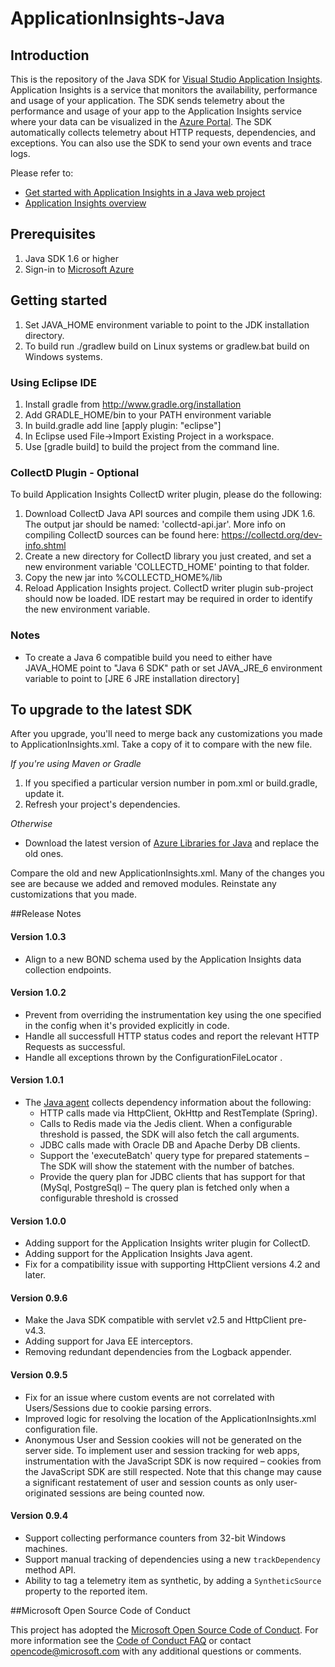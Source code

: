 # ApplicationInsights-Java

## Introduction

This is the repository of the Java SDK for [Visual Studio Application Insights](https://acom-prod-uswest-01.azurewebsites.net/documentation/articles/app-insights-overview/). Application Insights is a service that monitors the availability, performance and usage of your application. The SDK sends telemetry about the performance and usage of your app to the Application Insights service where your data can be visualized in the [Azure Portal](https://portal.azure.com). The SDK automatically collects telemetry about HTTP requests, dependencies, and exceptions. You can also use the SDK to send your own events and trace logs. 

Please refer to:

* [Get started with Application Insights in a Java web project](https://azure.microsoft.com/documentation/articles/app-insights-java-get-started/) 
* [Application Insights overview](https://azure.microsoft.com/services/application-insights/)

## Prerequisites

1.  Java SDK 1.6 or higher
2.  Sign-in to [Microsoft Azure](https://azure.com)

## Getting started

1.  Set JAVA_HOME environment variable to point to the JDK installation directory.
2.  To build run ./gradlew build on Linux systems or gradlew.bat build on Windows systems.

### Using Eclipse IDE

1.  Install gradle from http://www.gradle.org/installation
2.  Add GRADLE_HOME/bin to your PATH environment variable
3.  In build.gradle add line [apply plugin: "eclipse"]
4.  In Eclipse used File->Import Existing Project in a workspace.
5.  Use [gradle build] to build the project from the command line.

### CollectD Plugin - Optional

To build Application Insights CollectD writer plugin, please do the following:

1.  Download CollectD Java API sources and compile them using JDK 1.6.
    The output jar should be named: 'collectd-api.jar'.
    More info on compiling CollectD sources can be found here: https://collectd.org/dev-info.shtml
2.  Create a new directory for CollectD library you just created, and set a new environment variable 'COLLECTD_HOME'
    pointing to that folder.   
3.  Copy the new jar into %COLLECTD_HOME%/lib
4.  Reload Application Insights project. CollectD writer plugin sub-project should now be loaded.
    IDE restart may be required in order to identify the new environment variable.

### Notes

* To create a Java 6 compatible build you need to either have JAVA_HOME point to "Java 6 SDK" path or set JAVA_JRE_6 environment variable to point to [JRE 6 JRE installation directory]



## To upgrade to the latest SDK 

After you upgrade, you'll need to merge back any customizations you made to ApplicationInsights.xml. Take a copy of it to compare with the new file.

*If you're using Maven or Gradle*

1. If you specified a particular version number in pom.xml or build.gradle, update it.
2. Refresh your project's dependencies.

*Otherwise*

* Download the latest version of [Azure Libraries for Java](http://dl.msopentech.com/lib/PackageForWindowsAzureLibrariesForJava.html) and replace the old ones. 
 
Compare the old and new ApplicationInsights.xml. Many of the changes you see are because we added and removed modules. Reinstate any customizations that you made.


##Release Notes



#### Version 1.0.3
- Align to a new BOND schema used by the Application Insights data collection endpoints.

#### Version 1.0.2
- Prevent from overriding the instrumentation key using the one specified in the config when it's provided explicitly in code.
- Handle all successfull HTTP status codes and report the relevant HTTP Requests as successful.
- Handle all exceptions thrown by the ConfigurationFileLocator .

#### Version 1.0.1
- The [Java agent](app-insights-java-agent.md) collects dependency information about the following:
	- HTTP calls made via HttpClient, OkHttp and RestTemplate (Spring).
	- Calls to Redis made via the Jedis client. When a configurable threshold is passed, the SDK will also fetch the call arguments.
	- JDBC calls made with Oracle DB and Apache Derby DB clients.
	- Support the 'executeBatch' query type for prepared statements – The SDK will show the statement with the number of batches.
	- Provide the query plan for JDBC clients that has support for that (MySql, PostgreSql) – The query plan is fetched only when a configurable threshold is crossed

#### Version 1.0.0
- Adding support for the Application Insights writer plugin for CollectD.
- Adding support for the Application Insights Java agent.
- Fix for a compatibility issue with supporting HttpClient versions 4.2 and later.

#### Version 0.9.6
- Make the Java SDK compatible with servlet v2.5 and HttpClient pre-v4.3.
- Adding support for Java EE interceptors.
- Removing redundant dependencies from the Logback appender.

#### Version 0.9.5  
- Fix for an issue where custom events are not correlated with Users/Sessions due to cookie parsing errors.  
- Improved logic for resolving the location of the ApplicationInsights.xml configuration file.
- Anonymous User and Session cookies will not be generated on the server side. To implement user and session tracking for web apps, instrumentation with the JavaScript SDK is now required – cookies from the JavaScript SDK are still respected. Note that this change may cause a significant restatement of user and session counts as only user-originated sessions are being counted now.

#### Version 0.9.4
- Support collecting performance counters from 32-bit Windows machines.
- Support manual tracking of dependencies using a new ```trackDependency``` method API.
- Ability to tag a telemetry item as synthetic, by adding a ```SyntheticSource``` property to the reported item.


##Microsoft Open Source Code of Conduct



This project has adopted the [Microsoft Open Source Code of Conduct](https://opensource.microsoft.com/codeofconduct/). For more information see the [Code of Conduct FAQ](https://opensource.microsoft.com/codeofconduct/faq/) or contact [opencode@microsoft.com](mailto:opencode@microsoft.com) with any additional questions or comments.
